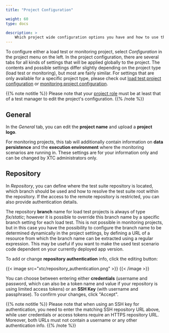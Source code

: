 ```yaml
---
title: "Project Configuration"

weight: 60
type: docs

description: >
    Which project wide configuration options you have and how to use them.
---
```


To configure either a load test or monitoring project, select _Configuration_ in the project menu on the left. In the project configuration, there are several tabs for all kinds of settings that will be applied globally to the project. The contents and possible settings differ slightly depending on the project type (load test or monitoring), but most are fairly similar. For settings that are only available for a specific project type, please check out [load test project configuration](../loadtesting/120-load-project-configuration/) or [monitoring project configuration](../monitoring/420-monitoring-configuration/).

{{% note notitle %}}
Please note that your [project role](../050-projects/#user-roles-within-a-project) must be at least that of a test manager to edit the project's configuration.
{{% /note %}}

## General 

In the _General_ tab, you can edit the **project name** and upload a **project logo**. 

For monitoring projects, this tab will additionally contain information on **data persistence** and the **execution environment** where the monitoring scenarios are running in. These settings are for your information only and can be changed by XTC administrators only.

## Repository

In _Repository_, you can define where the test suite repository is located, which branch should be used and how to resolve the test suite root within the repository. If the access to the remote repository is restricted, you can also provide authentication details.

The repository **branch** name for load test projects is always of type _fix/static_; however it is possible to override this branch name by a specific branch setting for each load test. This is not possible in monitoring projects, but in this case you have the possibility to configure the branch name to be determined dynamically in the project settings, by defining a URL of a resource from which the branch name can be extracted using a regular expression. This may be useful if you want to make the used test scenario code dependent on your currently deployed app version.

To add or change **repository authentication** info, click the editing button:

{{< image src="xtc/repository_authentication.png" >}}
{{< /image >}} 

You can choose between entering either **credentials** (username and password, which can also be a token name and value if your repository is using limited access tokens) or an **SSH Key** (with username and passphrase). To confirm your changes, click "Accept".

{{% note notitle %}}
Please note that when using an SSH key for authentication, you need to enter the matching SSH repository URL above, while user credentials or access tokens require an HTTPS repository URL. Moreover, both URLs must not contain a username or any other authentication info.
{{% /note %}}
